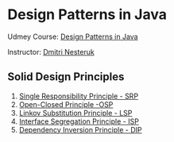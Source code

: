 # Design Patterns in Java

Udmey Course: [Design Patterns in Java](https://www.udemy.com/course/design-patterns-java/?couponCode=ST18MT62524)

Instructor: [Dmitri Nesteruk](https://www.udemy.com/course/design-patterns-java/?couponCode=ST18MT62524#instructor-1)

## Solid Design Principles

1. [Single Responsibility Principle - SRP](/notes/design-principles/SRP.md)
2. [Open-Closed Principle -OSP](/notes/design-principles/OCP.md.md)
3. [Linkov Substitution Principle - LSP](/notes/design-principles/LSP.md)
4. [Interface Segregation Principle - ISP](/notes/design-principles/ISP.md)
5. [Dependency Inversion Principle - DIP](/notes/design-principles/DIP.md)
